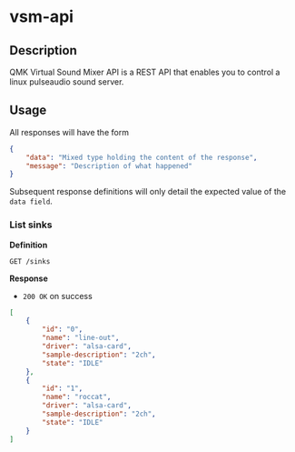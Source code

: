 # vsm-api
## Description
QMK Virtual Sound Mixer API is a REST API that enables you to control a linux pulseaudio sound server.
## Usage
All responses will have the form 
```json
{
    "data": "Mixed type holding the content of the response",
    "message": "Description of what happened"
}
```

Subsequent response definitions will only detail the expected value of the `data field`.

### List sinks

**Definition**

`GET /sinks`

**Response**

- `200 OK` on success

```json
[
    {
        "id": "0",
        "name": "line-out",
        "driver": "alsa-card",
        "sample-description": "2ch",
        "state": "IDLE"
    },
    {
        "id": "1",
        "name": "roccat",
        "driver": "alsa-card",
        "sample-description": "2ch",
        "state": "IDLE"
    }
]
```

